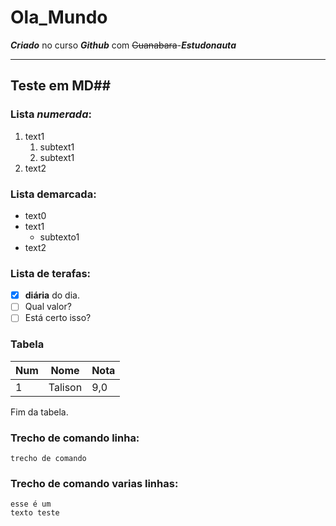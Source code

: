 # Ola_Mundo
 ___Criado___ no curso _**Github**_ com ~~Guanabara~~-***Estudonauta***
***
## Teste em MD##
### Lista *numerada*:
1. text1
   1. subtext1
   2. subtext1
3. text2

### Lista demarcada:
* text0
* text1
  * subtexto1
* text2

### Lista de terafas:
- [X] **diária** do dia.
- [ ] Qual valor?
- [ ] Está certo isso?

### Tabela
Num | Nome | Nota
--- | --- | ---
1 | Talison | 9,0

Fim da tabela.

### Trecho de comando linha:
`trecho de comando`

### Trecho de comando varias linhas:
```ola
esse é um
texto teste
```
